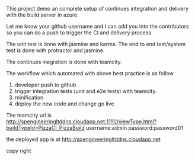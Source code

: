 This  project demo an complete setup of continues integration and delivery with the build server in azure.

Let me know your github username and I can add you into the contributors so you can do a push to trigger the CI and delivery process

The unit test is done with jasmine and karma. The end to end test/system test is done with protractor and jasmine.

The continues inegration is done with teamcity.

The workflow which automated with above best practice is as follow
1. developer push to github
2. trigger integration tests (unit and e2e tests) with teamcity.
3. minification
4. deploy the new code and change go live

The teamcity url is http://spengineeringltddns.cloudapp.net:1111//viewType.html?buildTypeId=PizzaCI_PizzaBuild
username:admin
password:password01

the deployed app is at http://spengineeringltddns.cloudapp.net

copy right 
